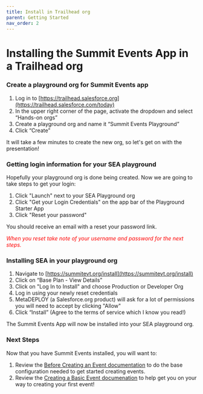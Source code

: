 ```yaml
---
title: Install in Trailhead org
parent: Getting Started
nav_order: 2
---
```


# Installing the Summit Events App in a Trailhead org

### Create a playground org for Summit Events app 

  1. Log in to [https://trailhead.salesforce.org](https://trailhead.salesforce.com/today)
  2. In the upper right corner of the page, activate the dropdown and select “Hands-on orgs”
  3. Create a playground org and name it “Summit Events Playground”
  4. Click “Create”
     
<p>It will take a few minutes to create the new org, so let's get on with the presentation!</p>



### Getting login information for your SEA playground

Hopefully your playground org is done being created. Now we are going to take steps to get your login:

1. Click "Launch" next to your SEA Playground org
2. Click "Get your Login Credentials" on the app bar of the Playground Starter App
3. Click "Reset your password"

You should receive an email with a reset your password link.

<i><font color="red">When you reset take note of your username and password for the next steps.</font> </i>

### Installing SEA in your playground org


  1. Navigate to [https://summitevt.org/install](https://summitevt.org/install)
  2. Click on “Base Plan - View Details”
  3. Click on "Log In to Install" and choose Production or Developer Org
  4. Log in using your newly reset credentials
  5. MetaDEPLOY (a Salesforce.org product) will ask for a lot of permissions you will need to accept by clicking "Allow"
  6. Click “Install” (Agree to the terms of service which I know you read!) 
  <p>The Summit Events App will now be installed into your SEA playground org.</p>

### Next Steps
Now that you have Summit Events installed, you will want to:
1. Review the [Before Creating an Event documentation](https://sfdo-community-sprints.github.io/summit-events-app-documentation/docs/Getting-Started/before-creating-event/) to do the base configuration needed to get started creating events.
2. Review the [Creating a Basic Event documenation](https://sfdo-community-sprints.github.io/summit-events-app-documentation/docs/Getting-Started/create-basic-event/) to help get you on your way to creating your first event!


